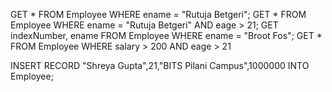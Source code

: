 GET * FROM Employee WHERE ename = "Rutuja Betgeri";
GET * FROM Employee WHERE ename = "Rutuja Betgeri" AND eage > 21;
GET indexNumber, ename FROM Employee WHERE ename = "Broot Fos";
GET * FROM Employee WHERE salary > 200 AND eage > 21

INSERT RECORD "Shreya Gupta",21,"BITS Pilani Campus",1000000 INTO Employee;
